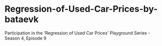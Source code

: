 # Regression-of-Used-Car-Prices-by-bataevk
Participation in the 'Regression of Used Car Prices' Playground Series - Season 4, Episode 9
